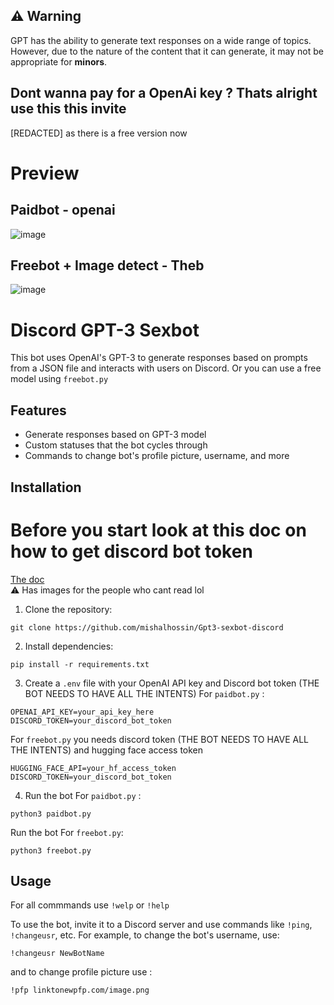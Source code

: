 ## ⚠️ Warning

GPT has the ability to generate text responses on a wide range of topics. However, due to the nature of the content that it can generate, it may not be appropriate for **minors**.


## Dont wanna pay for a OpenAi key ? Thats alright use this this invite

[REDACTED] as there is a free version now


# Preview
## Paidbot - openai
![image](https://user-images.githubusercontent.com/91066601/235471433-0bb55515-1f40-4705-a026-67999de6c7eb.png)
## Freebot + Image detect - Theb
![image](https://user-images.githubusercontent.com/91066601/236673540-e23e9ee1-643e-4b63-8b8a-3dff3b106fd4.png)
# Discord GPT-3 Sexbot

This bot uses OpenAI's GPT-3 to generate responses based on prompts from a JSON file and interacts with users on Discord.
Or you can use a free model using `freebot.py`

## Features

- Generate responses based on GPT-3 model
- Custom statuses that the bot cycles through
- Commands to change bot's profile picture, username, and more

## Installation

# Before you start look at this doc on how to get discord bot token

[The doc](https://github.com/mishalhossin/Discord-Chatbot-Gpt4Free/blob/main/discord_token.md)  
⚠️ Has images for the people who cant read lol

1. Clone the repository:
```
git clone https://github.com/mishalhossin/Gpt3-sexbot-discord
```

2. Install dependencies:
```
pip install -r requirements.txt
```

3. Create a `.env` file with your OpenAI API key and Discord bot token (THE BOT NEEDS TO HAVE ALL THE INTENTS)
For `paidbot.py` :

```
OPENAI_API_KEY=your_api_key_here
DISCORD_TOKEN=your_discord_bot_token
```
For `freebot.py` you needs discord token (THE BOT NEEDS TO HAVE ALL THE INTENTS) and hugging face access token

```
HUGGING_FACE_API=your_hf_access_token
DISCORD_TOKEN=your_discord_bot_token
```

4. Run the bot 
For `paidbot.py` :
```
python3 paidbot.py
```
Run the bot 
For `freebot.py`:
```
python3 freebot.py
```
   
## Usage

For all commmands use `!welp` or `!help`

To use the bot, invite it to a Discord server and use commands like `!ping`, `!changeusr`, etc.
For example, to change the bot's username, use:
```
!changeusr NewBotName
```
and to change profile picture use :
```
!pfp linktonewpfp.com/image.png
```
